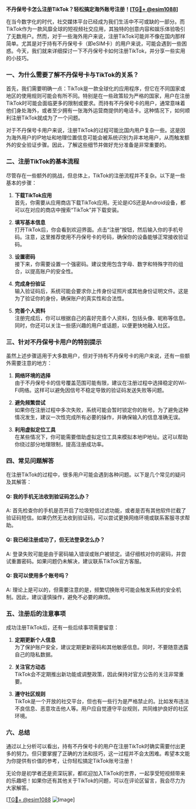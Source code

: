 **不丹保号卡怎么注册TikTok？轻松搞定海外账号注册！[[TG💪+ @esim1088](https://t.me/s/esim1088)]**

在当今数字化的时代，社交媒体平台已经成为我们生活中不可或缺的一部分。而TikTok作为一款风靡全球的短视频社交应用，其独特的创意内容和娱乐体验吸引了无数用户。然而，对于一些海外用户来说，注册TikTok可能并不像在国内那样简单。尤其是对于持有不丹保号卡（即eSIM卡）的用户来说，可能会遇到一些困惑。今天，我们就来详细探讨一下不丹保号卡如何注册TikTok，并分享一些实用的小技巧。

### 一、为什么需要了解不丹保号卡与TikTok的关系？

首先，我们需要明确一点：TikTok是一款全球化的应用程序，但它在不同国家或地区的使用规则可能会有所不同。特别是在一些政策较为严格的国家，用户在注册TikTok时可能会面临更多的限制或要求。而持有不丹保号卡的用户，通常意味着他们身处海外，或者至少拥有一张海外运营商提供的电话卡。这种情况下，如何顺利注册TikTok就成为了一个问题。

对于不丹保号卡用户来说，注册TikTok的过程可能比国内用户复杂一些。这是因为海外用户的IP地址和地理位置信息可能会被系统识别为非本地用户，从而触发额外的安全验证步骤。因此，了解这些细节并做好充分准备是非常重要的。

### 二、注册TikTok的基本流程

尽管存在一些额外的挑战，但总体上，TikTok的注册流程并不复杂。以下是一些基本的步骤：

1. **下载TikTok应用**  
   首先，你需要从应用商店下载TikTok应用。无论是iOS还是Android设备，都可以在对应的商店中搜索“TikTok”并下载安装。

2. **填写基本信息**  
   打开TikTok后，你会看到欢迎界面。点击“注册”按钮，然后输入你的手机号码。注意，这里推荐使用不丹保号卡的号码，确保你的设备能够正常接收验证码。

3. **设置密码**  
   接下来，你需要设置一个强密码。建议使用包含字母、数字和特殊字符的组合，以提高账户的安全性。

4. **完成身份验证**  
   输入验证码后，系统可能会要求你上传身份证照片或其他身份证明文件。这是为了验证你的身份，确保账户的真实性和合法性。

5. **完善个人资料**  
   注册完成后，你可以根据自己的喜好完善个人资料，包括头像、昵称等信息。同时，你还可以关注一些感兴趣的用户或话题，以便更快地融入社区。

### 三、针对不丹保号卡用户的特别提示

虽然上述步骤适用于大多数用户，但对于持有不丹保号卡的用户来说，还有一些额外需要注意的地方：

1. **网络环境的选择**  
   由于不丹保号卡的信号覆盖范围可能有限，建议在注册过程中选择稳定的Wi-Fi网络。这样可以避免因信号不稳定导致的验证码发送失败等问题。

2. **避免频繁尝试**  
   如果你在注册过程中多次失败，系统可能会暂时锁定你的账号。为了避免这种情况发生，建议一次性完成所有必要的操作，并确保输入的信息准确无误。

3. **利用虚拟定位工具**  
   在某些情况下，你可能需要借助虚拟定位工具来模拟本地IP地址。这可以帮助你绕过部分地理限制，提高注册成功率。

### 四、常见问题解答

在注册TikTok的过程中，很多用户可能会遇到各种问题。以下是几个常见的疑问及其解答：

#### Q: 我的手机无法收到验证码怎么办？
A: 首先检查你的手机是否开启了垃圾短信过滤功能，或者是否有其他软件拦截了验证码短信。如果仍然无法收到验证码，可以尝试更换网络环境或联系客服寻求帮助。

#### Q: 我已经注册成功了，但无法登录怎么办？
A: 登录失败可能是由于密码输入错误或账户被锁定。请仔细核对你的密码，并尝试重置密码。如果问题仍未解决，建议联系TikTok官方客服。

#### Q: 我可以使用多个账号吗？
A: 理论上是可以的，但需要注意的是，频繁切换账号可能会触发系统的安全机制。因此，建议谨慎操作，避免不必要的麻烦。

### 五、注册后的注意事项

成功注册TikTok后，还有一些后续事项需要留意：

1. **定期更新个人信息**  
   为了保护账户安全，建议定期更新密码和其他敏感信息。同时，不要随意透露自己的隐私数据。

2. **关注官方动态**  
   TikTok会不定期推出新功能或调整政策，因此保持对官方公告的关注非常重要。

3. **遵守社区规则**  
   TikTok是一个开放的社交平台，但也有一些行为是严格禁止的。比如发布违法不良信息、恶意攻击他人等。用户应自觉遵守平台规则，共同维护良好的社区环境。

### 六、总结

通过以上分析可以看出，持有不丹保号卡的用户在注册TikTok时确实需要付出更多的努力。但只要掌握了正确的方法和技巧，这一过程并不会太困难。希望本文能为你提供有价值的参考，让你轻松搞定TikTok账号注册！

无论你是初学者还是资深玩家，都欢迎加入TikTok的世界，一起享受短视频带来的乐趣吧！如果你还有其他关于TikTok的问题，可以在评论区留言，我会尽力为大家解答。

[[TG💪+ @esim1088](https://t.me/s/esim1088) ![Image](https://i.postimg.cc/4NQfJmqS/Snipaste-2025-05-13-00-14-12.png)]